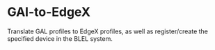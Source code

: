 # GAl-to-EdgeX
Translate GAL profiles to EdgeX profiles, as well as register/create the specified device in the BLEL system.

